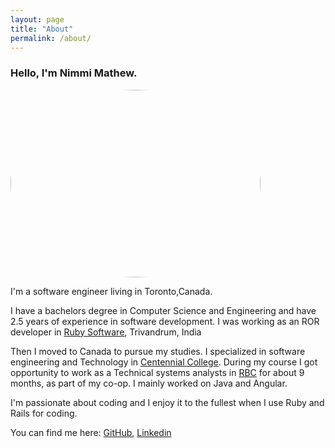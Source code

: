 ```yaml
---
layout: page
title: "About"
permalink: /about/
---
```


### Hello, I'm Nimmi Mathew.
<img src="https://github.com/Nimmi12/Nimmi12.github.io/blob/master/nimmi.JPG?raw=true" width="400" height="300" style="border-radius: 50%;"/>

I'm a software engineer living in Toronto,Canada. 

I have a bachelors degree in Computer Science and Engineering and  have 2.5 years of experience in software development. I was working as an ROR developer in [Ruby Software](http://www.ruby-software.com/), Trivandrum, India

Then I moved to Canada to pursue my studies. I specialized in software engineering and Technology in [Centennial College](https://www.centennialcollege.ca/). During my course I got opportunity to work as a Technical systems analysts in [RBC](https://www.rbcroyalbank.com/personal.html) for about 9 months, as part of my co-op. I mainly worked on Java and Angular.

I'm passionate about coding and I enjoy it to the fullest when I use Ruby and Rails for coding.

You can find me here: [GitHub](https://github.com/Nimmi12), [Linkedin](https://www.linkedin.com/in/nimmi-mathew-aa46bb89/)